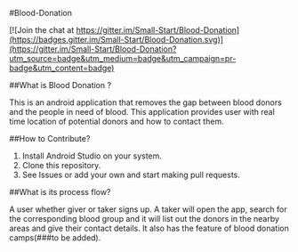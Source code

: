 #Blood-Donation

[![Join the chat at https://gitter.im/Small-Start/Blood-Donation](https://badges.gitter.im/Small-Start/Blood-Donation.svg)](https://gitter.im/Small-Start/Blood-Donation?utm_source=badge&utm_medium=badge&utm_campaign=pr-badge&utm_content=badge)

##What is Blood Donation ?
<p>This is an android application that removes the gap between blood donors and the people in need of blood. This application provides user with real time location of potential donors and how to contact them.
</p>

##How to Contribute?

1) Install Android Studio on your system.</br>
2) Clone this repository.</br>
3) See Issues or add your own and start making pull requests.</br>

##What is its process flow?
<p>A user whether giver or taker signs up. A taker will open the app, search for the corresponding blood group and it will list out the donors in the nearby areas and give their contact details. It also has the feature of blood donation camps(###to be added).</p>



